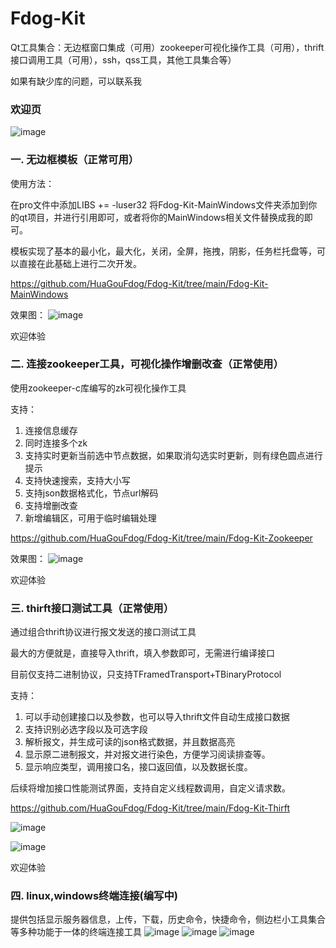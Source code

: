 # Fdog-Kit

Qt工具集合：无边框窗口集成（可用）zookeeper可视化操作工具（可用），thrift接口调用工具（可用），ssh，qss工具，其他工具集合等）

如果有缺少库的问题，可以联系我

### 欢迎页

![image](https://github.com/HuaGouFdog/Fdog-Kit/assets/59921436/b5bca273-a85d-443e-9b49-ad88774af67e)


### 一. 无边框模板（正常可用）

使用方法：

在pro文件中添加LIBS += -luser32
将Fdog-Kit-MainWindows文件夹添加到你的qt项目，并进行引用即可，或者将你的MainWindows相关文件替换成我的即可。

模板实现了基本的最小化，最大化，关闭，全屏，拖拽，阴影，任务栏托盘等，可以直接在此基础上进行二次开发。

https://github.com/HuaGouFdog/Fdog-Kit/tree/main/Fdog-Kit-MainWindows

效果图：
![image](https://github.com/user-attachments/assets/813a06f4-fc54-49d1-9816-1d381bdbeddd)

欢迎体验


### 二. 连接zookeeper工具，可视化操作增删改查（正常使用）

使用zookeeper-c库编写的zk可视化操作工具

支持：
1. 连接信息缓存
2. 同时连接多个zk
3. 支持实时更新当前选中节点数据，如果取消勾选实时更新，则有绿色圆点进行提示
4. 支持快速搜索，支持大小写
5. 支持json数据格式化，节点url解码
6. 支持增删改查
7. 新增编辑区，可用于临时编辑处理

https://github.com/HuaGouFdog/Fdog-Kit/tree/main/Fdog-Kit-Zookeeper


效果图：
![image](https://github.com/user-attachments/assets/085aafc0-1919-434e-9918-13884c6534f2)

欢迎体验




### 三. thirft接口测试工具（正常使用）
通过组合thrift协议进行报文发送的接口测试工具

最大的方便就是，直接导入thrift，填入参数即可，无需进行编译接口

目前仅支持二进制协议，只支持TFramedTransport+TBinaryProtocol

支持：
1. 可以手动创建接口以及参数，也可以导入thrift文件自动生成接口数据
2. 支持识别必选字段以及可选字段
3. 解析报文，并生成可读的json格式数据，并且数据高亮
4. 显示原二进制报文，并对报文进行染色，方便学习阅读排查等。
5. 显示响应类型，调用接口名，接口返回值，以及数据长度。

后续将增加接口性能测试界面，支持自定义线程数调用，自定义请求数。

https://github.com/HuaGouFdog/Fdog-Kit/tree/main/Fdog-Kit-Thirft

![image](https://github.com/user-attachments/assets/8266465c-08ef-416b-9246-bfed41ca7ee9)


![image](https://github.com/user-attachments/assets/d33fa24c-bf69-40e6-adc3-774534e18856)

欢迎体验


### 四. linux,windows终端连接(编写中)
提供包括显示服务器信息，上传，下载，历史命令，快捷命令，侧边栏小工具集合等多种功能于一体的终端连接工具
![image](https://github.com/HuaGouFdog/Fdog-Kit/assets/59921436/ceeb5128-c5cd-4c9a-b633-fef3005baebb)
![image](https://github.com/HuaGouFdog/Fdog-Kit/assets/59921436/934228e6-a684-4101-a4a3-90b99bcc0ea8)
![image](https://github.com/HuaGouFdog/Fdog-Kit/assets/59921436/28064809-ee08-495e-9d27-105bde419070)


